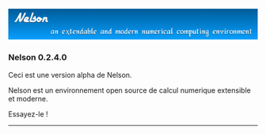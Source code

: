 ![banner](banner_homepage.png)

### Nelson 0.2.4.0

Ceci est une version alpha de Nelson. 

Nelson est un environnement open source de calcul numerique extensible et moderne.

Essayez-le !


* * *




